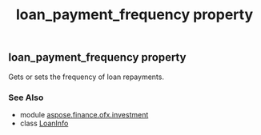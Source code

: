 ﻿---
title: loan_payment_frequency property
second_title: Aspose.Finance for Python via .NET API References
description: 
type: docs
weight: 120
url: /python-net/aspose.finance.ofx.investment/loaninfo/loan_payment_frequency/
is_root: false
---

## loan_payment_frequency property


Gets or sets the frequency of loan repayments.

### See Also
* module [aspose.finance.ofx.investment](../../)
* class [LoanInfo](/finance/python-net/aspose.finance.ofx.investment/loaninfo)
